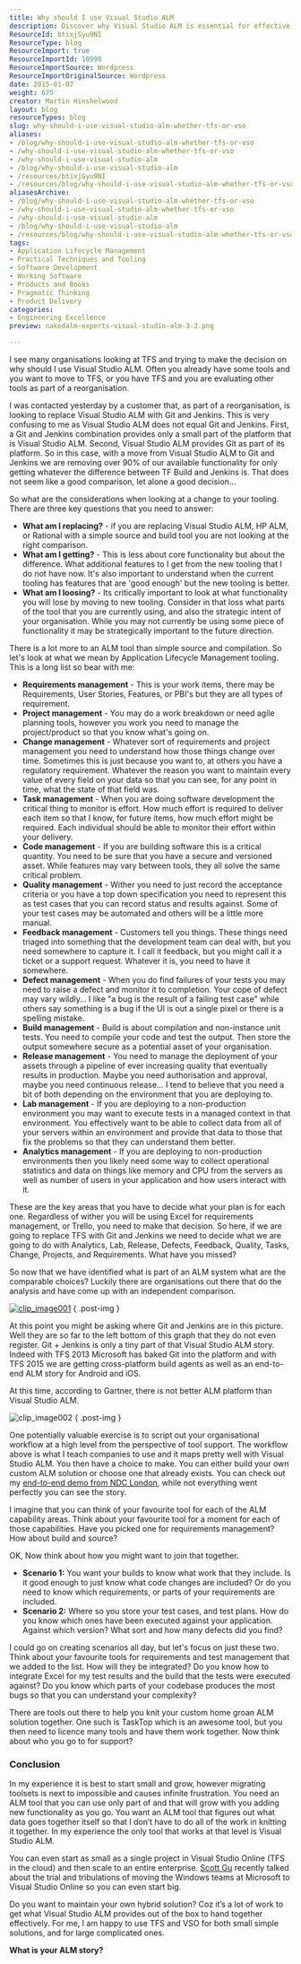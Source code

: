 ```yaml
---
title: Why should I use Visual Studio ALM
description: Discover why Visual Studio ALM is essential for effective application lifecycle management. Learn key considerations for tool selection and maximize your team's potential.
ResourceId: btixjSyu9NI
ResourceType: blog
ResourceImport: true
ResourceImportId: 10990
ResourceImportSource: Wordpress
ResourceImportOriginalSource: Wordpress
date: 2015-01-07
weight: 675
creator: Martin Hinshelwood
layout: blog
resourceTypes: blog
slug: why-should-i-use-visual-studio-alm-whether-tfs-or-vso
aliases:
- /blog/why-should-i-use-visual-studio-alm-whether-tfs-or-vso
- /why-should-i-use-visual-studio-alm-whether-tfs-or-vso
- /why-should-i-use-visual-studio-alm
- /blog/why-should-i-use-visual-studio-alm
- /resources/btixjSyu9NI
- /resources/blog/why-should-i-use-visual-studio-alm-whether-tfs-or-vso
aliasesArchive:
- /blog/why-should-i-use-visual-studio-alm-whether-tfs-or-vso
- /why-should-i-use-visual-studio-alm-whether-tfs-or-vso
- /why-should-i-use-visual-studio-alm
- /blog/why-should-i-use-visual-studio-alm
- /resources/blog/why-should-i-use-visual-studio-alm-whether-tfs-or-vso
tags:
- Application Lifecycle Management
- Practical Techniques and Tooling
- Software Development
- Working Software
- Products and Books
- Pragmatic Thinking
- Product Delivery
categories:
- Engineering Excellence
preview: nakedalm-experts-visual-studio-alm-3-3.png

---
```

I see many organisations looking at TFS and trying to make the decision on why should I use Visual Studio ALM. Often you already have some tools and you want to move to TFS, or you have TFS and you are evaluating other tools as part of a reorganisation.

I was contacted yesterday by a customer that, as part of a reorganisation, is looking to replace Visual Studio ALM with Git and Jenkins. This is very confusing to me as Visual Studio ALM does not equal Git and Jenkins. First, a Git and Jenkins combination provides only a small part of the platform that is Visual Studio ALM. Second, Visual Studio ALM provides Git as part of its platform. So in this case, with a move from Visual Studio ALM to Git and Jenkins we are removing over 90% of our available functionality for only getting whatever the difference between TF Build and Jenkins is. That does not seem like a good comparison, let alone a good decision…

So what are the considerations when looking at a change to your tooling. There are three key questions that you need to answer:

- **What am I replacing?** - if you are replacing Visual Studio ALM, HP ALM, or Rational with a simple source and build tool you are not looking at the right comparison.
- **What am I getting?** - This is less about core functionality but about the difference. What additional features to I get from the new tooling that I do not have now. It's also important to understand when the current tooling has features that are 'good enough' but the new tooling is better.
- **What am I loosing?** - Its critically important to look at what functionality you will lose by moving to new tooling. Consider in that loss what parts of the tool that you are currently using, and also the strategic intent of your organisation. While you may not currently be using some piece of functionality it may be strategically important to the future direction.

There is a lot more to an ALM tool than simple source and compilation. So let's look at what we mean by Application Lifecycle Management tooling. This is a long list so bear with me:

- **Requirements management** - This is your work items, there may be Requirements, User Stories, Features, or PBI's but they are all types of requirement.
- **Project management** - You may do a work breakdown or need agile planning tools, however you work you need to manage the project/product so that you know what's going on.
- **Change management** - Whatever sort of requirements and project management you need to understand how those things change over time. Sometimes this is just because you want to, at others you have a regulatory requirement. Whatever the reason you want to maintain every value of every field on your data so that you can see, for any point in time, what the state of that field was.
- **Task management** - When you are doing software development the critical thing to monitor is effort. How much effort is required to deliver each item so that I know, for future items, how much effort might be required. Each individual should be able to monitor their effort within your delivery.
- **Code management** - If you are building software this is a critical quantity. You need to be sure that you have a secure and versioned asset. While features may vary between tools, they all solve the same critical problem.
- **Quality management** - Wither you need to just record the acceptance criteria or you have a top down specification you need to represent this as test cases that you can record status and results against. Some of your test cases may be automated and others will be a little more manual.
- **Feedback management** - Customers tell you things. These things need triaged into something that the development team can deal with, but you need somewhere to capture it. I call it feedback, but you might call it a ticket or a support request. Whatever it is, you need to have it somewhere.
- **Defect management** - When you do find failures of your tests you may need to raise a defect and monitor it to completion. Your cope of defect may vary wildly… I like "a bug is the result of a failing test case" while others say something is a bug if the UI is out a single pixel or there is a spelling mistake.
- **Build management** - Build is about compilation and non-instance unit tests. You need to compile your code and test the output. Then store the output somewhere secure as a potential asset of your organisation.
- **Release management** - You need to manage the deployment of your assets through a pipeline of ever increasing quality that eventually results in production. Maybe you need authorisation and approval, maybe you need continuous release… I tend to believe that you need a bit of both depending on the environment that you are deploying to.
- **Lab management** - If you are deploying to a non-production environment you may want to execute tests in a managed context in that environment. You effectively want to be able to collect data from all of your servers within an environment and provide that data to those that fix the problems so that they can understand them better.
- **Analytics management** - If you are deploying to non-production environments then you likely need some way to collect operational statistics and data on things like memory and CPU from the servers as well as number of users in your application and how users interact with it.

These are the key areas that you have to decide what your plan is for each one. Regardless of wither you will be using Excel for requirements management, or Trello, you need to make that decision. So here, if we are going to replace TFS with Git and Jenkins we need to decide what we are going to do with Analytics, Lab, Release, Defects, Feedback, Quality, Tasks, Change, Projects, and Requirements. What have you missed?

So now that we have identified what is part of an ALM system what are the comparable choices? Luckily there are organisations out there that do the analysis and have come up with an independent comparison.

[![clip_image001](images/clip_image0013-1-1.png "clip_image001")](http://blogs.msdn.com/cfs-file.ashx/__key/communityserver-blogs-components-weblogfiles/00-00-00-30-15-metablogapi/1425.image1_5F00_13048664.png)
{ .post-img }

At this point you might be asking where Git and Jenkins are in this picture. Well they are so far to the left bottom of this graph that they do not even register. Git + Jenkins is only a tiny part of that Visual Studio ALM story. Indeed with TFS 2013 Microsoft has baked Git into the platform and with TFS 2015 we are getting cross-platform build agents as well as an end-to-end ALM story for Android and iOS.

At this time, according to Gartner, there is not better ALM platform than Visual Studio ALM.

![clip_image002](images/clip_image002-2-2.jpg "clip_image002")
{ .post-img }

One potentially valuable exercise is to script out your organisational workflow at a high level from the perspective of tool support. The workflow above is what I teach companies to use and it maps pretty well with Visual Studio ALM. You then have a choice to make. You can either build your own custom ALM solution or choose one that already exists. You can check out my [end-to-end demo from NDC London](http://nkdagility.com/ndc-london-2014-why-tfs-no-longer-sucks-and-vso-is-awesome/), while not everything went perfectly you can see the story.

I imagine that you can think of your favourite tool for each of the ALM capability areas. Think about your favourite tool for a moment for each of those capabilities. Have you picked one for requirements management? How about build and source?

OK, Now think about how you might want to join that together.

- **Scenario 1:** You want your builds to know what work that they include. Is it good enough to just know what code changes are included? Or do you need to know which requirements, or parts of your requirements are included.
- **Scenario 2:** Where so you store your test cases, and test plans. How do you know which ones have been executed against your application. Against which version? What sort and how many defects did you find?

I could go on creating scenarios all day, but let's focus on just these two. Think about your favourite tools for requirements and test management that we added to the list. How will they be integrated? Do you know how to integrate Excel for my test results and the build that the tests were executed against? Do you know which parts of your codebase produces the most bugs so that you can understand your complexity?

There are tools out there to help you knit your custom home groan ALM solution together. One such is TaskTop which is an awesome tool, but you then need to licence many tools and have them work together. Now think about who you go to for support?

### Conclusion

In my experience it is best to start small and grow, however migrating toolsets is next to impossible and causes infinite frustration. You need an ALM tool that you can use only part of and that will grow with you adding new functionality as you go. You want an ALM tool that figures out what data goes together itself so that I don’t have to do all of the work in knitting it together. In my experience the only tool that works at that level is Visual Studio ALM.

You can even start as small as a single project in Visual Studio Online (TFS in the cloud) and then scale to an entire enterprise. [Scott Gu](http://weblogs.asp.net/scottgu) recently talked about the trial and tribulations of moving the Windows teams at Microsoft to Visual Studio Online so you can even start big.

Do you want to maintain your own hybrid solution? Coz it’s a lot of work to get what Visual Studio ALM provides out of the box to hand together effectively. For me, I am happy to use TFS and VSO for both small simple solutions, and for large complicated ones.

**What is your ALM story?**
